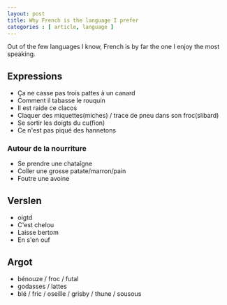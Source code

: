 ```yaml
---
layout: post
title: Why French is the language I prefer
categories : [ article, language ]
---
```


Out of the few languages I know, French is by far the one I enjoy the most speaking.

## Expressions

* Ça ne casse pas trois pattes à un canard
* Comment il tabasse le rouquin
* Il est raide ce clacos
* Claquer des miquettes(miches) / trace de pneu dans son froc(slibard)
* Se sortir les doigts du cu(fion)
* Ce n'est pas piqué des hannetons

### Autour de la nourriture

* Se prendre une chataîgne
* Coller une grosse patate/marron/pain
* Foutre une avoine

## Verslen

* oigtd
* C'est chelou
* Laisse bertom
* En s'en ouf

## Argot

* bénouze / froc / futal
* godasses / lattes
* blé / fric / oseille / grisby / thune / sousous

